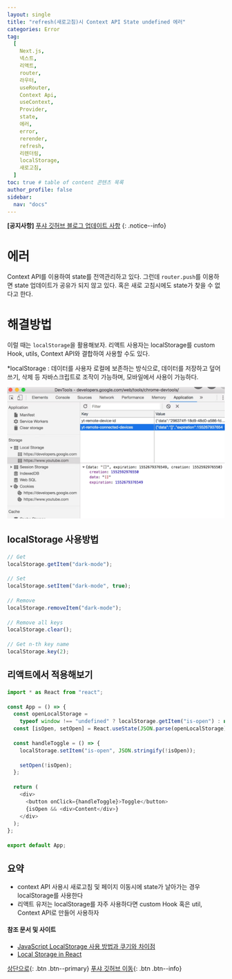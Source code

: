 ```yaml
---
layout: single
title: "refresh(새로고침)시 Context API State undefined 에러"
categories: Error
tag:
  [
    Next.js,
    넥스트,
    리액트,
    router,
    라우터,
    useRouter,
    Context Api,
    useContext,
    Provider,
    state,
    에러,
    error,
    rerender,
    refresh,
    리렌더링,
    localStorage,
    새로고침,
  ]
toc: true # table of content 콘텐츠 목록
author_profile: false
sidebar:
  nav: "docs"
---
```


**[공지사항]** [푸샤 깃허브 블로그 업데이트 사항](https://github.com/de24world/de24world.github.io)
{: .notice--info}

# 에러

Context API를 이용하여 state를 전역관리하고 있다. 그런데 `router.push`를 이용하면 state 업데이트가 공유가 되지 않고 있다. 혹은 새로 고침시에도 state가 찾을 수 없다고 한다.

# 해결방법

이럴 때는 `localStorage`을 활용해보자. 리액트 사용자는 localStorage를 custom Hook, utils, Context API와 결합하여 사용할 수도 있다.

\*localStorage : 데이터를 사용자 로컬에 보존하는 방식으로, 데이터를 저장하고 덮어쓰기, 삭제 등 자바스크립트로 조작이 가능하며, 모바일에서 사용이 가능하다.

<img src="/assets/images/Error/localstorage.png" />

## localStorage 사용방법

```js
// Get
localStorage.getItem("dark-mode");

// Set
localStorage.setItem("dark-mode", true);

// Remove
localStorage.removeItem("dark-mode");

// Remove all keys
localStorage.clear();

// Get n-th key name
localStorage.key(2);
```

## 리액트에서 적용해보기

```js
import * as React from "react";

const App = () => {
  const openLocalStorage =
    typeof window !== "undefined" ? localStorage.getItem("is-open") : null;
  const [isOpen, setOpen] = React.useState(JSON.parse(openLocalStorage));

  const handleToggle = () => {
    localStorage.setItem("is-open", JSON.stringify(!isOpen));

    setOpen(!isOpen);
  };

  return (
    <div>
      <button onClick={handleToggle}>Toggle</button>
      {isOpen && <div>Content</div>}
    </div>
  );
};

export default App;
```

<div class="notice--success">
<h2>요약</h2>
<ul>
  <li>context API 사용시 새로고침 및 페이지 이동시에 state가 날아가는 경우 localStorage를 사용한다 </li>
  <li>리액트 유저는 localStorage를 자주 사용하다면 custom Hook 혹은 util, Context API로 만들어 사용하자 </li>
</ul>
</div>

#### 참조 문서 및 사이트

- [JavaScript LocalStorage 사용 방법과 쿠기와 차이점](https://ponyozzang.tistory.com/341)
- [Local Storage in React](https://www.robinwieruch.de/local-storage-react/)

[상단으로](#svg-란){: .btn .btn--primary}
[푸샤 깃허브 이동](https://github.com/de24world){: .btn .btn--info}
